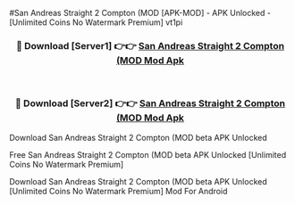 #San Andreas Straight 2 Compton (MOD [APK-MOD] - APK Unlocked - [Unlimited Coins No Watermark Premium] vt1pi



<div align="center">

<h3>🔴 Download [Server1] 👉👉 <a href="https://momento.my/?title=San_Andreas_Straight_2_Compton_(MOD">San Andreas Straight 2 Compton (MOD Mod Apk</a></h3><br>

<h3>🔴 Download [Server2] 👉👉 <a href="https://momento.my/?title=San_Andreas_Straight_2_Compton_(MOD">San Andreas Straight 2 Compton (MOD Mod Apk</a></h3>
</div>



Download San Andreas Straight 2 Compton (MOD beta APK Unlocked

Free San Andreas Straight 2 Compton (MOD beta APK Unlocked [Unlimited Coins No Watermark Premium]

Download San Andreas Straight 2 Compton (MOD beta APK Unlocked [Unlimited Coins No Watermark Premium] Mod For Android

